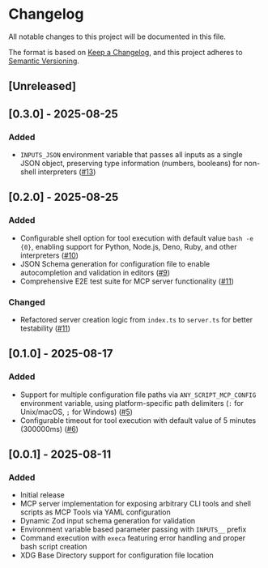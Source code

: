 # Changelog

All notable changes to this project will be documented in this file.

The format is based on [Keep a Changelog](https://keepachangelog.com/en/1.1.0/),
and this project adheres to [Semantic Versioning](https://semver.org/spec/v2.0.0.html).

## [Unreleased]

## [0.3.0] - 2025-08-25

### Added
- `INPUTS_JSON` environment variable that passes all inputs as a single JSON object, preserving type information (numbers, booleans) for non-shell interpreters ([#13](https://github.com/izumin5210/any-script-mcp/pull/13))

## [0.2.0] - 2025-08-25

### Added
- Configurable shell option for tool execution with default value `bash -e {0}`, enabling support for Python, Node.js, Deno, Ruby, and other interpreters ([#10](https://github.com/izumin5210/any-script-mcp/pull/10))
- JSON Schema generation for configuration file to enable autocompletion and validation in editors ([#9](https://github.com/izumin5210/any-script-mcp/pull/9))
- Comprehensive E2E test suite for MCP server functionality ([#11](https://github.com/izumin5210/any-script-mcp/pull/11))

### Changed
- Refactored server creation logic from `index.ts` to `server.ts` for better testability ([#11](https://github.com/izumin5210/any-script-mcp/pull/11))

## [0.1.0] - 2025-08-17

### Added
- Support for multiple configuration file paths via `ANY_SCRIPT_MCP_CONFIG` environment variable, using platform-specific path delimiters (`:` for Unix/macOS, `;` for Windows) ([#5](https://github.com/izumin5210/any-script-mcp/pull/5))
- Configurable timeout for tool execution with default value of 5 minutes (300000ms) ([#6](https://github.com/izumin5210/any-script-mcp/pull/6))

## [0.0.1] - 2025-08-11

### Added
- Initial release
- MCP server implementation for exposing arbitrary CLI tools and shell scripts as MCP Tools via YAML configuration
- Dynamic Zod input schema generation for validation
- Environment variable based parameter passing with `INPUTS__` prefix
- Command execution with `execa` featuring error handling and proper bash script creation
- XDG Base Directory support for configuration file location